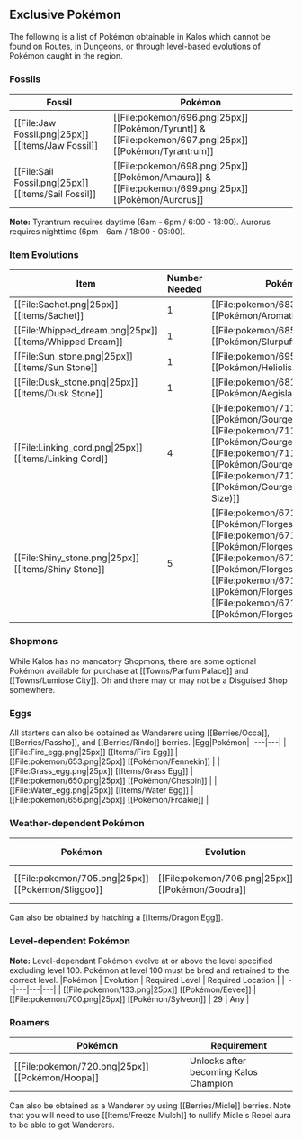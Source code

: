 ## Exclusive Pokémon

The following is a list of Pokémon obtainable in Kalos which cannot be found on Routes, in Dungeons, or through level-based evolutions of Pokémon caught in the region.

### Fossils
|Fossil|Pokémon|
|---|---|
|[[File:Jaw Fossil.png\|25px]] [[Items/Jaw Fossil]] | [[File:pokemon/696.png\|25px]] [[Pokémon/Tyrunt]] & [[File:pokemon/697.png\|25px]] [[Pokémon/Tyrantrum]]|
|[[File:Sail Fossil.png\|25px]] [[Items/Sail Fossil]] | [[File:pokemon/698.png\|25px]] [[Pokémon/Amaura]] & [[File:pokemon/699.png\|25px]] [[Pokémon/Aurorus]]|

**Note:** Tyrantrum requires daytime (6am - 6pm / 6:00 - 18:00). Aurorus requires nighttime (6pm - 6am / 18:00 - 06:00).

### Item Evolutions
|Item|Number Needed|Pokémon|
|---|---|---|
|[[File:Sachet.png\|25px]] [[Items/Sachet]]|1 | [[File:pokemon/683.png\|25px]] [[Pokémon/Aromatisse]] |
|[[File:Whipped_dream.png\|25px]] [[Items/Whipped Dream]]|1 | [[File:pokemon/685.png\|25px]] [[Pokémon/Slurpuff]] |
|[[File:Sun_stone.png\|25px]] [[Items/Sun Stone]]|1 | [[File:pokemon/695.png\|25px]] [[Pokémon/Heliolisk]] |
|[[File:Dusk_stone.png\|25px]] [[Items/Dusk Stone]]|1 | [[File:pokemon/681.png\|25px]] [[Pokémon/Aegislash (Shield)]] |
|[[File:Linking_cord.png\|25px]] [[Items/Linking Cord]]|4 | [[File:pokemon/711.01.png\|25px]] [[Pokémon/Gourgeist (Small)]], [[File:pokemon/711.02.png\|25px]] [[Pokémon/Gourgeist (Large)]], [[File:pokemon/711.png\|25px]] [[Pokémon/Gourgeist (Average)]], [[File:pokemon/711.03.png\|25px]] [[Pokémon/Gourgeist (Super Size)]] |
|[[File:Shiny_stone.png\|25px]] [[Items/Shiny Stone]]|5 | [[File:pokemon/671.png\|25px]] [[Pokémon/Florges (Red)]], [[File:pokemon/671.01.png\|25px]] [[Pokémon/Florges (Yellow)]], [[File:pokemon/671.03.png\|25px]] [[Pokémon/Florges (Blue)]], [[File:pokemon/671.02.png\|25px]] [[Pokémon/Florges (Orange)]], [[File:pokemon/671.04.png\|25px]] [[Pokémon/Florges (White)]] |

### Shopmons
While Kalos has no mandatory Shopmons, there are some optional Pokémon available for purchase at [[Towns/Parfum Palace]] and [[Towns/Lumiose City]]. Oh and there may or may not be a Disguised Shop somewhere.

### Eggs
All starters can also be obtained as Wanderers using [[Berries/Occa]], [[Berries/Passho]], and [[Berries/Rindo]] berries.
|Egg|Pokémon|
|---|---|
|[[File:Fire_egg.png\|25px]] [[Items/Fire Egg]] | [[File:pokemon/653.png\|25px]] [[Pokémon/Fennekin]] |
|[[File:Grass_egg.png\|25px]] [[Items/Grass Egg]] | [[File:pokemon/650.png\|25px]] [[Pokémon/Chespin]] |
|[[File:Water_egg.png\|25px]] [[Items/Water Egg]] | [[File:pokemon/656.png\|25px]] [[Pokémon/Froakie]] |

### Weather-dependent Pokémon
|Pokémon | Evolution | Required Weather | Required Level |
|---|---|---|---|
| [[File:pokemon/705.png\|25px]] [[Pokémon/Sliggoo]] | [[File:pokemon/706.png\|25px]] [[Pokémon/Goodra]] | Rain, Thunderstorm, or Fog | 50 |

Can also be obtained by hatching a [[Items/Dragon Egg]].

### Level-dependent Pokémon
**Note:** Level-dependant Pokémon evolve at or above the level specified excluding level 100. Pokémon at level 100 must be bred and retrained to the correct level.
|Pokémon | Evolution | Required Level | Required Location |
|---|---|---|---|
| [[File:pokemon/133.png\|25px]] [[Pokémon/Eevee]] | [[File:pokemon/700.png\|25px]] [[Pokémon/Sylveon]] | 29 | Any |

### Roamers
|Pokémon|Requirement|
|---|---|
| [[File:pokemon/720.png\|25px]] [[Pokémon/Hoopa]]|Unlocks after becoming Kalos Champion |

Can also be obtained as a Wanderer by using [[Berries/Micle]] berries. Note that you will need to use [[Items/Freeze Mulch]] to nullify Micle's Repel aura to be able to get Wanderers.